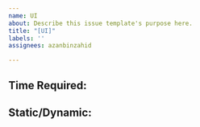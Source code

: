 ```yaml
---
name: UI
about: Describe this issue template's purpose here.
title: "[UI]"
labels: ''
assignees: azanbinzahid

---
```


## Time Required: 
## Static/Dynamic:
